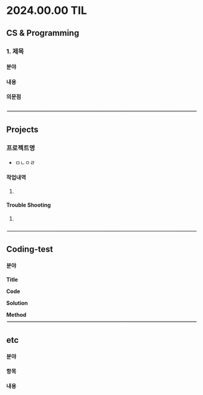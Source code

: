 # 2024.00.00 TIL

## CS & Programming
### 1. 제목
#### 분야
#### 내용
#### 의문점
![line-thin](static/Rectangle_19dark-grey_square_shadow.png)

## Projects
### 프로젝트명
- ㅁㄴㅇㄹ
#### 작업내역
1. 
#### Trouble Shooting
1. 
![line-thin](static/Rectangle_19dark-grey_square_shadow.png)

## Coding-test
#### 분야
**Title**

**Code**

**Solution**

**Method**
![line-thin](static/Rectangle_19dark-grey_square_shadow.png)
## etc
#### 분야
#### 항목
**내용**